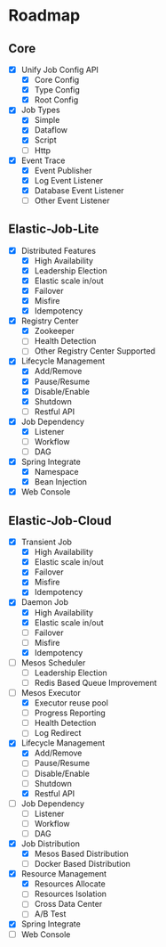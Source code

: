 # Roadmap

## Core
- [x] Unify Job Config API
    - [x] Core Config
    - [x] Type Config
    - [x] Root Config
- [x] Job Types
    - [x] Simple
    - [x] Dataflow
    - [x] Script
    - [ ] Http
- [x] Event Trace
    - [x] Event Publisher
    - [x] Log Event Listener
    - [x] Database Event Listener
    - [ ] Other Event Listener

## Elastic-Job-Lite
- [x] Distributed Features
    - [x] High Availability
    - [x] Leadership Election
    - [x] Elastic scale in/out
    - [x] Failover
    - [x] Misfire
    - [x] Idempotency
- [x] Registry Center
    - [x] Zookeeper
    - [ ] Health Detection
    - [ ] Other Registry Center Supported
- [x] Lifecycle Management
    - [x] Add/Remove
    - [x] Pause/Resume
    - [x] Disable/Enable
    - [x] Shutdown
    - [ ] Restful API
- [x] Job Dependency
    - [x] Listener
    - [ ] Workflow
    - [ ] DAG
- [x] Spring Integrate
    - [x] Namespace
    - [x] Bean Injection
- [x] Web Console

## Elastic-Job-Cloud
- [x] Transient Job
    - [x] High Availability
    - [x] Elastic scale in/out
    - [x] Failover
    - [x] Misfire
    - [x] Idempotency
- [x] Daemon Job
    - [x] High Availability
    - [x] Elastic scale in/out
    - [ ] Failover
    - [ ] Misfire
    - [x] Idempotency
- [ ] Mesos Scheduler
    - [ ] Leadership Election
    - [ ] Redis Based Queue Improvement
- [ ] Mesos Executor
    - [x] Executor reuse pool
    - [ ] Progress Reporting
    - [ ] Health Detection
    - [ ] Log Redirect
- [x] Lifecycle Management
    - [x] Add/Remove
    - [ ] Pause/Resume
    - [ ] Disable/Enable
    - [ ] Shutdown
    - [x] Restful API
- [ ] Job Dependency
    - [ ] Listener
    - [ ] Workflow
    - [ ] DAG
- [x] Job Distribution
    - [x] Mesos Based Distribution
    - [ ] Docker Based Distribution
- [x] Resource Management
    - [x] Resources Allocate
    - [ ] Resources Isolation
    - [ ] Cross Data Center
    - [ ] A/B Test
- [x] Spring Integrate
- [ ] Web Console
